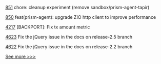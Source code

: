 
[851](https://github.com/hyperledger-labs/open-enterprise-agent/pull/851) chore: cleanup experiment (remove sandbox/prism-agent-tapir)

[850](https://github.com/hyperledger-labs/open-enterprise-agent/pull/850) feat(prism-agent): upgrade ZIO http client to improve performance

[4217](https://github.com/hyperledger/iroha/pull/4217) [BACKPORT]: Fix tx amount metric

[4623](https://github.com/hyperledger/fabric/pull/4623) Fix the jQuery issue in the docs on release-2.5 branch 

[4622](https://github.com/hyperledger/fabric/pull/4622) Fix the jQuery issue in the docs on release-2.2 branch


[See more >>>](https://start-here.hyperledger.org/pull-requests)
